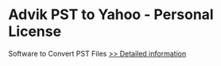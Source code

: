 # Advik PST to Yahoo - Personal License
Software to Convert PST Files
[>> Detailed information](https://secure.shareit.com/shareit/product.html?productid=300807102&affiliateid=200057808)